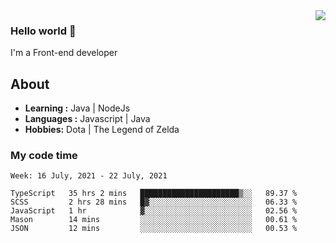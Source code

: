<img align='right' src="https://github-readme-stats.vercel.app/api?username=jumodada&show_icons=true&theme=vue">

### Hello world 👋

I'm a Front-end developer 
    
## About
-  **Learning :** Java | NodeJs
-  **Languages :** Javascript | Java
-  **Hobbies:** Dota | The Legend of Zelda

### My code time

<!--START_SECTION:waka-->
```text
Week: 16 July, 2021 - 22 July, 2021

TypeScript   35 hrs 2 mins   ██████████████████████▒░░   89.37 % 
SCSS         2 hrs 28 mins   █▓░░░░░░░░░░░░░░░░░░░░░░░   06.33 % 
JavaScript   1 hr            ▓░░░░░░░░░░░░░░░░░░░░░░░░   02.56 % 
Mason        14 mins         ░░░░░░░░░░░░░░░░░░░░░░░░░   00.61 % 
JSON         12 mins         ░░░░░░░░░░░░░░░░░░░░░░░░░   00.53 % 
```
<!--END_SECTION:waka-->
